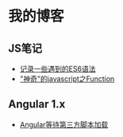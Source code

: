 我的博客
============

## JS笔记
- [记录一些遇到的ES6语法](https://github.com/gnosis23/mywiki/issues/12)
- ["神奇"的javascript之Function](https://github.com/gnosis23/mywiki/issues/9)

## Angular 1.x
- [Angular等待第三方脚本加载](https://github.com/gnosis23/mywiki/issues/7)
